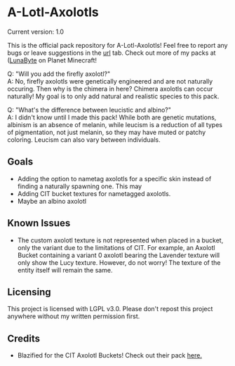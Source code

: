 # A-Lotl-Axolotls

Current version: 1.0

This is the official pack repository for A-Lotl-Axolotls! Feel free to report any bugs or leave suggestions in the [url](https://github.com/LunaBytes/A-Lotl-Axolotls/issues) tab.
Check out more of my packs at ([LunaByte](https://www.planetminecraft.com/member/lunabyte/) on Planet Minecraft!

Q: "Will you add the firefly axolotl?"<br/>
A: No, firefly axolotls were genetically engineered and are not naturally occuring. Then why is the chimera in here? Chimera axolotls can occur naturally! My goal is to only add natural and realistic species to this pack.

Q: "What's the difference between leucistic and albino?"<br/>
A: I didn't know until I made this pack! While both are genetic mutations, albinism is an absence of melanin, while leucism is a reduction of all types of pigmentation, not just melanin, so they may have muted or patchy coloring. Leucism can also vary between individuals.

## Goals
- Adding the option to nametag axolotls for a specific skin instead of finding a naturally spawning one. This may 
- Adding CIT bucket textures for nametagged axolotls.
- Maybe an albino axolotl

## Known Issues

- The custom axolotl texture is not represented when placed in a bucket, only the variant due to the limitations of CIT. For example, an Axolotl Bucket containing a variant 0 axolotl bearing the Lavender texture will only show the Lucy texture. However, do not worry! The texture of the entity itself will remain the same.

## Licensing
This project is licensed with LGPL v3.0. Please don't repost this project anywhere without my written permission first.

## Credits
- Blazified for the CIT Axolotl Buckets! Check out their pack [here.](https://www.planetminecraft.com/texture-pack/colored-axolotl-buckets-with-babies/)
